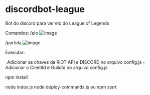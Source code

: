# discordbot-league
Bot do discord para ver elo do League of Legends

Comandos:
/elo 
![image](https://user-images.githubusercontent.com/32989586/225924463-0a39f38a-5d1a-43ec-ba0d-34beded03cc7.png)

/partida
![image](https://user-images.githubusercontent.com/32989586/225924649-bd83897e-0b7a-41fb-a423-202e9889ae1a.png)

Executar:

-Adicionar as chaves da RIOT API e DISCORD no arquivo config.js
-Adicionar o ClientId e GuildId no arquivo config.js

npm install

node index.js
node deploy-commands.js
ou
npm start
